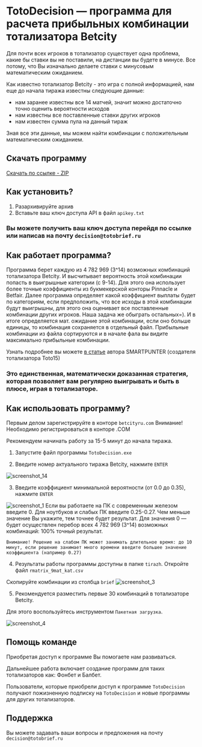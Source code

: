 # TotoDecision — программа для расчета прибыльных комбинации тотализатора Betcity

Для почти всех игроков в тотализатор существует одна проблема, какие бы ставки вы не поставили, на дистанции вы будете в минусе. Все потому, что Вы изначально делаете ставки с минусовым математическим ожиданием.

Как известно тотализатор Betcity - это игра с полной информацией, нам еще до начала тиража известны следующие данные:
- нам заранее известны все 14 матчей, значит можно достаточно точно оценить вероятности исходов
- нам известны все поставленные ставки других игроков
- нам известен сумма пула на данный тираж

Зная все эти данные, мы можем найти комбинации с положительным математическим ожиданием.

## Скачать программу
 [Скачать по ссылке - ZIP](https://github.com/tototas/TotoDecision/archive/master.zip)
 
## Как установить?
1. Разархивируйте архив
2. Вставьте ваш ключ доступа API в файл `apikey.txt`

### Вы можете получить ваш ключ доступа перейдя по ссылке или написав на почту `decision@totobrief.ru`

## Как работает программа?
Программа берет каждую из 4 782 969 (3^14) возможных комбинаций тотализатора Betcity. И высчитывает вероятность этой комбинации попасть в выигрышные категории (с 9-14). Для этого она использует более точные коэффициенты из букмекерской конторы Pinnacle и Betfair. Далее программа определяет какой коэффициент выплаты будет по категориям, если предположить, что все исходы в этой комбинации будут выигрышны, для этого она оценивает все поставленные комбинации других игроков. Наша задача же обыграть остальных=). 
И в итоге определяется мат. ожидание этой комбинации, если оно больше единицы, то комбинация сохраняется в отдельный файл. Прибыльные комбинации из файла сортируются и в начале фала вы видите максимально прибыльные комбинации.

Узнать подробнее вы можете [в статье]( https://smartpunter.livejournal.com/5437.html) автора SMARTPUNTER (создателя тотализатора Toto15)

### Это единственная, математически доказанная стратегия, которая позволяет вам регулярно выигрывать и быть в плюсе, играя в тотализаторе. 


## Как использовать программу?
Первым делом зарегистрируйте в конторе `betcityru.com`
Внимание! Необходимо регистрироваться в конторе .COM

Рекомендуем начинать работу за 15-5 минут до начала тиража.
1. Запустите файл программы `TotoDecision.exe`

2. Введите номер актуального тиража Betcity, нажмите `ENTER`

![screenshot_14](https://user-images.githubusercontent.com/47591655/52857125-056dd080-3148-11e9-82dc-ff834398cf08.png)



3. Введите коэффициент минимальной вероятности (от 0.0 до 0.35), нажмите `ENTER`

![screenshot_1](https://user-images.githubusercontent.com/47591655/52857262-71e8cf80-3148-11e9-8434-9ea6bbb92b7a.png)
Если вы работаете на ПК с современным железом введите 0. Для ноутбуков и слабых ПК введите 0.25-0.27.
Чем меньше значение Вы укажите, тем точнее будет результат. Для значения 0 — будет осуществлен перебор всех 4 782 969 (3^14) возможных комбинаций: 100% точный результат. 

`Внимание! Решение на слабом ПК может занимать длительное время: до 10 минут, если решение занимает много времени введите большее значение коэффициента (например 0.27) `


4. Результаты работы программы доступны в папке `tirazh`. Откройте файл `rmatrix_9mat_kat.csv`

Скопируйте комбинации из столбца `brief`
![screenshot_3](https://user-images.githubusercontent.com/47591655/52857264-71e8cf80-3148-11e9-90d6-2e2bbcfa9893.png)

5. Рекомендуется разместить первые 30 комбинаций в тотализаторе Betcity. 

Для этого воспользуйтесь инструментом `Пакетная загрузка`.

![screenshot_4](https://user-images.githubusercontent.com/47591655/52875340-f1d95e80-3175-11e9-8e62-20601eca0af0.png)

## Помощь команде
Приобретая доступ к программе Вы помогаете нам развиваться. 

Дальнейшее работа включает создание программ для таких тотализаторов как: Фонбет и Балбет. 

Пользователи, которые приобрели доступ к программе `TotoDecision` получают пожизненную подписку на `TotoDecision` и новые программы для других тотализаторов.

## Поддержка 
Вы можете задавать ваши вопросы и предложения на почту `decision@totobrief.ru`


